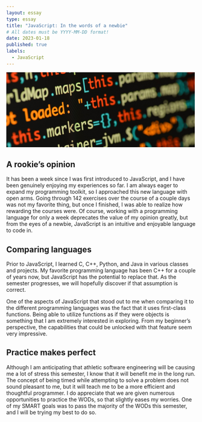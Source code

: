 ```yaml
---
layout: essay
type: essay
title: "JavaScript: In the words of a newbie"
# All dates must be YYYY-MM-DD format!
date: 2023-01-18
published: true
labels:
  - JavaScript
---
```


<div class="text-center p-4">
  <img width="500px" src="../img/javascript-code.jpg" class="img-thumbnail" >
</div>

## A rookie’s opinion
It has been a week since I was first introduced to JavaScript, and I have been genuinely enjoying my experiences so far. I am always eager to expand my programming toolkit, so I approached this new language with open arms. Going through 142 exercises over the course of a couple days was not my favorite thing, but once I finished, I was able to realize how rewarding the courses were. Of course, working with a programming language for only a week deprecates the value of my opinion greatly, but from the eyes of a newbie, JavaScript is an intuitive and enjoyable language to code in.

## Comparing languages
Prior to JavaScript, I learned C, C++, Python, and Java in various classes and projects. My favorite programming language has been C++ for a couple of years now, but JavaScript has the potential to replace that. As the semester progresses, we will hopefully discover if that assumption is correct.

One of the aspects of JavaScript that stood out to me when comparing it to the different programming languages was the fact that it uses first-class functions. Being able to utilize functions as if they were objects is something that I am extremely interested in exploring. From my beginner’s perspective, the capabilities that could be unlocked with that feature seem very impressive. 

## Practice makes perfect
Although I am anticipating that athletic software engineering will be causing me a lot of stress this semester, I know that it will benefit me in the long run. The concept of being timed while attempting to solve a problem does not sound pleasant to me, but it will teach me to be a more efficient and thoughtful programmer. I do appreciate that we are given numerous opportunities to practice the WODs, so that slightly eases my worries. One of my SMART goals was to pass the majority of the WODs this semester, and I will be trying my best to do so.
